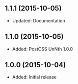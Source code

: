 ## 1.1.1 (2015-10-05)

- Updated: Documentation

## 1.1.0 (2015-10-05)

- Added: PostCSS UnNth 1.0.0

## 1.0.0 (2015-10-04)

- Added: Initial release
